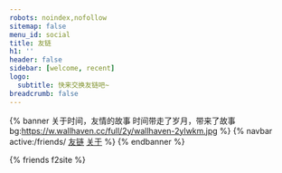 ```yaml
---
robots: noindex,nofollow
sitemap: false
menu_id: social
title: 友链
h1: ''
header: false
sidebar: [welcome, recent]
logo:
  subtitle: 快来交换友链吧~
breadcrumb: false
---
```


{% banner 关于时间，友情的故事 时间带走了岁月，带来了故事 bg:https://w.wallhaven.cc/full/2y/wallhaven-2ylwkm.jpg %}
{% navbar active:/friends/ [友链](/friends/) [关于](/about/) %}
{% endbanner %}

{% friends f2site %}
